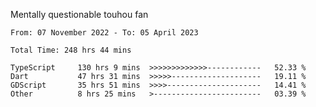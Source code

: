 Mentally questionable touhou fan

<!--START_SECTION:waka-->

```text
From: 07 November 2022 - To: 05 April 2023

Total Time: 248 hrs 44 mins

TypeScript     130 hrs 9 mins  >>>>>>>>>>>>>------------   52.33 %
Dart           47 hrs 31 mins  >>>>>--------------------   19.11 %
GDScript       35 hrs 51 mins  >>>>---------------------   14.41 %
Other          8 hrs 25 mins   >------------------------   03.39 %
```

<!--END_SECTION:waka-->
